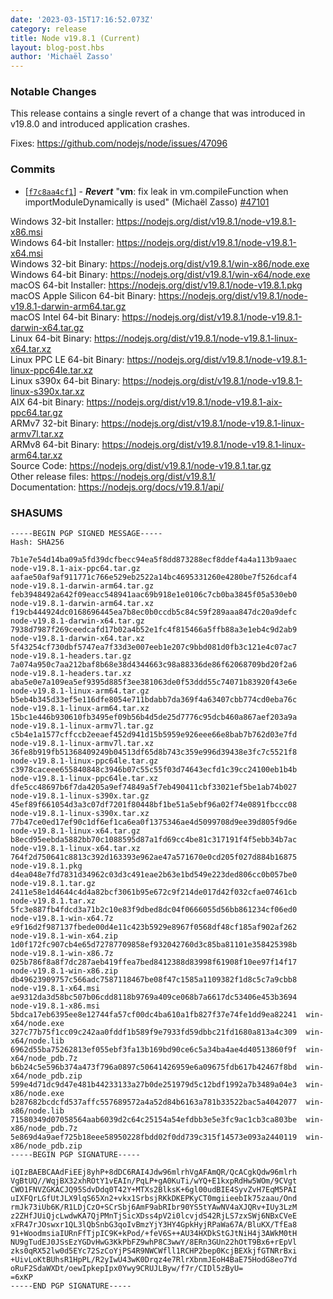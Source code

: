 ```yaml
---
date: '2023-03-15T17:16:52.073Z'
category: release
title: Node v19.8.1 (Current)
layout: blog-post.hbs
author: 'Michaël Zasso'
---
```


### Notable Changes

This release contains a single revert of a change that was introduced in v19.8.0
and introduced application crashes.

Fixes: <https://github.com/nodejs/node/issues/47096>

### Commits

- \[[`f7c8aa4cf1`](https://github.com/nodejs/node/commit/f7c8aa4cf1)] - _**Revert**_ "**vm**: fix leak in vm.compileFunction when importModuleDynamically is used" (Michaël Zasso) [#47101](https://github.com/nodejs/node/pull/47101)

Windows 32-bit Installer: https://nodejs.org/dist/v19.8.1/node-v19.8.1-x86.msi \
Windows 64-bit Installer: https://nodejs.org/dist/v19.8.1/node-v19.8.1-x64.msi \
Windows 32-bit Binary: https://nodejs.org/dist/v19.8.1/win-x86/node.exe \
Windows 64-bit Binary: https://nodejs.org/dist/v19.8.1/win-x64/node.exe \
macOS 64-bit Installer: https://nodejs.org/dist/v19.8.1/node-v19.8.1.pkg \
macOS Apple Silicon 64-bit Binary: https://nodejs.org/dist/v19.8.1/node-v19.8.1-darwin-arm64.tar.gz \
macOS Intel 64-bit Binary: https://nodejs.org/dist/v19.8.1/node-v19.8.1-darwin-x64.tar.gz \
Linux 64-bit Binary: https://nodejs.org/dist/v19.8.1/node-v19.8.1-linux-x64.tar.xz \
Linux PPC LE 64-bit Binary: https://nodejs.org/dist/v19.8.1/node-v19.8.1-linux-ppc64le.tar.xz \
Linux s390x 64-bit Binary: https://nodejs.org/dist/v19.8.1/node-v19.8.1-linux-s390x.tar.xz \
AIX 64-bit Binary: https://nodejs.org/dist/v19.8.1/node-v19.8.1-aix-ppc64.tar.gz \
ARMv7 32-bit Binary: https://nodejs.org/dist/v19.8.1/node-v19.8.1-linux-armv7l.tar.xz \
ARMv8 64-bit Binary: https://nodejs.org/dist/v19.8.1/node-v19.8.1-linux-arm64.tar.xz \
Source Code: https://nodejs.org/dist/v19.8.1/node-v19.8.1.tar.gz \
Other release files: https://nodejs.org/dist/v19.8.1/ \
Documentation: https://nodejs.org/docs/v19.8.1/api/

### SHASUMS

```
-----BEGIN PGP SIGNED MESSAGE-----
Hash: SHA256

7b1e7e54d14ba09a5fd39dcfbecc94ea5f8dd873288ecf8ddef4a4a113b9aaec  node-v19.8.1-aix-ppc64.tar.gz
aafae50af9af911771c766e529eb2522a14bc4695331260e4280be7f526dcaf4  node-v19.8.1-darwin-arm64.tar.gz
feb3948492a642f09eacc548941aac69b918e1e0106c7cb0ba3845f05a530eb0  node-v19.8.1-darwin-arm64.tar.xz
f19cb444924dc0168696445ea7b8ec0b0ccdb5c84c59f289aaa847dc20a9defc  node-v19.8.1-darwin-x64.tar.gz
7938d7987f269ceedcafd17b02a4b52e1fc4f815466a5ffb88a3e1eb4c9d2ab9  node-v19.8.1-darwin-x64.tar.xz
5f43254cf730dbf5747ea7f33d3e007eeb1e207c9bbd081d0fb3c121e4c07ac7  node-v19.8.1-headers.tar.gz
7a074a950c7aa212baf8b68e38d4344663c98a88336de86f62068709bd20f2a6  node-v19.8.1-headers.tar.xz
aba5e0e7a109ea5ef9395d885f3ee381063de0f53ddd55c74071b83920f43e6e  node-v19.8.1-linux-arm64.tar.gz
b5eb4b345d33ef5e116dfe8054e711bdabb7da369f4a63407cbb774cd0eba76c  node-v19.8.1-linux-arm64.tar.xz
15bc1e446b930610fb3495ef09b56b4d5de25d7776c95dcb460a867aef203a9a  node-v19.8.1-linux-armv7l.tar.gz
c5b4e1a1577cffccb2eeaef452d941d15b5959e926eee66e8bab7b762d03e7fd  node-v19.8.1-linux-armv7l.tar.xz
36fe8b919fb51368409249b04513df65d8b743c359e996d39438e3fc7c5521f8  node-v19.8.1-linux-ppc64le.tar.gz
c3978caceee655840848c3946b07c55c55f03d74643ecfd1c39cc24100eb1b4b  node-v19.8.1-linux-ppc64le.tar.xz
dfe5cc48697b6f7da4205a9ef74849a5f7eb490411cbf33021ef5be1ab74b027  node-v19.8.1-linux-s390x.tar.gz
45ef89f661054d3a3c07df7201f80448bf1be51a5ebf96a02f74e0891fbccc08  node-v19.8.1-linux-s390x.tar.xz
77b47ce0ed17ef90c1df6ef1ca6ea0f1375346ae4d5099708d9ee39d805f9d6e  node-v19.8.1-linux-x64.tar.gz
b8ecd95eebda5882bb70c1088595d87a1fd69cc4be81c317191f4f5ebb34b7ac  node-v19.8.1-linux-x64.tar.xz
764f2d750641c8813c392d163393e962ae47a571670e0cd205f027d884b16875  node-v19.8.1.pkg
d4ea048e7fd7831d34962c03d3c491eae2b63e1bd549e223ded806cc0b057be0  node-v19.8.1.tar.gz
2411e58e1d4644c4d4a82bcf3061b95e672c9f214de017d42f032cfae07461cb  node-v19.8.1.tar.xz
5fc3e887fb4fdcd3a71b2c10e83f9dbed8dc04f0666055d56bb861234cf06ed0  node-v19.8.1-win-x64.7z
e9f16d2f987137fbede00d4e11c423b5929e8967f0568df48cf185af902af262  node-v19.8.1-win-x64.zip
1d0f172fc907cb4e65d72787709858ef932042760d3c85ba81101e358425398b  node-v19.8.1-win-x86.7z
025b786f8a8f7dc287aeb419ffea7bed8412388d83998f61908f10ee97f14f17  node-v19.8.1-win-x86.zip
db49623909757c566adc7587118467be08f47c1585a1109382f1d8c5c7a9cbb8  node-v19.8.1-x64.msi
ae9312da3d58bc507b06cdd8118b9769a409ce068b7a6617dc53406e453b3694  node-v19.8.1-x86.msi
5bdca17eb6395ee8e12744fa57cf00dc4ba610a1fb827f37e74fe1dd9ea82241  win-x64/node.exe
327c77b75f1cc09c242aa0fddf1b589f9e7933fd59dbbc21fd1680a813a4c309  win-x64/node.lib
6962d55ba75262813ef055ebf3fa13b169bd90ce6c5a34ba4ae4d40513860f9f  win-x64/node_pdb.7z
b6b24c5e596b374a473f796a0897c50641426959e6a09675fdb617b42467f8bd  win-x64/node_pdb.zip
599e4d71dc9d47e481b44233133a27b0de251979d5c12bdf1992a7b3489a04e3  win-x86/node.exe
b287682bcdcfd537affc557689572a4a52d84b6163a781b33522bac5a4042077  win-x86/node.lib
71580349d07058564aab6039d2c64c25154a54efdbb3e5e3fc9ac1cb3ca803be  win-x86/node_pdb.7z
5e869d4a9aef725b18eee58950228fbdd02f0dd739c315f14573e093a2440119  win-x86/node_pdb.zip
-----BEGIN PGP SIGNATURE-----

iQIzBAEBCAAdFiEEj8yhP+8dDC6RAI4Jdw96mlrhVgAFAmQR/QcACgkQdw96mlrh
VgBtUQ//WqjBX32xhROtY1vEAIn/PqLP+gA0KuTi/wYQ+E1kxpRdHw5WOm/9CVgt
CWO1FNVZGKACJQ95SdvDdq0T42Y+MTXs2BlksK+6gl00udBIE4SyvZvH7EqM5PAI
uIXFQrLGfUtJLX9lqS65Xn2+vkx1SrbsjRKkDKEPKyCT0mgiieebIk75zaau/Ond
rmJk73iUb6K/R1LDjCzO+SCrSbj6AmF9abRIbr90YS5tYAwNV4aXJQRv+IUy3LzM
z2ZHfJUiQjcLwdwKA7QjPMnTjSicXDss4pV2i0lcvjdS42RjLS7zxSWj6NBxCVeE
xFR47rJOswxr1QL3lQbSnbG3qoIvBmzYjY3HY4GpkHyjRPaWa67A/BluKX/TfEa8
91+WoodmsiaIURnFfTjpIC9K+kPod/+feV6S++AU34HXDkStGJtNiH4j3AWkM0tH
NU9gTudEJ0JSsEzYGDvHwG3KkPbFZ9whP8C3wwY/8ERn3GUn22hOtT9Bx6+rEpVl
zks0qRX52lw0d5EYc72SzCoYjPS4R9NWCWfll1RCHP2bep0KcjBEXkjfGTNRrBxi
+UivLoKtBUhsR1HpPL/R2yIwU43wK0Drqz4e7RlrXbnmJEoH4BaE75HodG8eo7Yd
oRuF2SdaWXDt/oewIpkepIpx0Ywy9CRUJLByw/f7r/CIDl5zByU=
=6xKP
-----END PGP SIGNATURE-----

```
